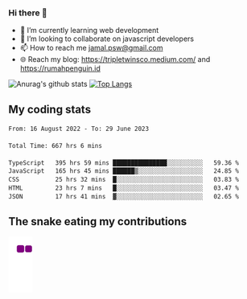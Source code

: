 ### Hi there 👋

<!--
**padepokanpenguin/padepokanpenguin** is a ✨ _special_ ✨ repository because its `README.md` (this file) appears on your GitHub profile.
-->

- 🌱 I’m currently learning  web development
- 👯 I’m looking to collaborate on javascript developers
- 📫 How to reach me jamal.psw@gmail.com
- 🌐 Reach my blog:
   https://tripletwinsco.medium.com/ and
   https://rumahpenguin.id

![Anurag's github stats](https://github-readme-stats.vercel.app/api?username=padepokanpenguin&count_private=true&disable_animations=false&show_icons=true&theme=default)
[![Top Langs](https://github-readme-stats.vercel.app/api/top-langs/?username=padepokanpenguin&theme=default&layout=compact)](https://github.com/padepokanpenguin)

## My coding stats

<!--START_SECTION:waka-->

```txt
From: 16 August 2022 - To: 29 June 2023

Total Time: 667 hrs 6 mins

TypeScript   395 hrs 59 mins ███████████████░░░░░░░░░░   59.36 %
JavaScript   165 hrs 45 mins ██████▒░░░░░░░░░░░░░░░░░░   24.85 %
CSS          25 hrs 32 mins  █░░░░░░░░░░░░░░░░░░░░░░░░   03.83 %
HTML         23 hrs 7 mins   █░░░░░░░░░░░░░░░░░░░░░░░░   03.47 %
JSON         17 hrs 41 mins  ▓░░░░░░░░░░░░░░░░░░░░░░░░   02.65 %
```

<!--END_SECTION:waka-->


## The snake eating my contributions
![snake gif](https://github.com/padepokanpenguin/padepokanpenguin/blob/output/github-contribution-grid-snake.gif)
